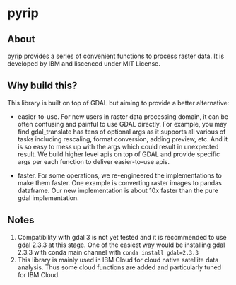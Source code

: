 # pyrip

## About

pyrip provides a series of convenient functions to process raster data. It is developed by IBM and liscenced under MIT License.

## Why build this?

This library is built on top of GDAL but aiming to provide a better alternative:

- easier-to-use. For new users in raster data processing domain, it can be often confusing and painful to use GDAL directly.
For example, you may find gdal_translate has tens of optional args as it supports all various of tasks including rescaling, 
format conversion, adding preview, etc. And it is so easy to mess up with the args which could result in unexpected result.
We build higher level apis on top of GDAL and provide specific args per each function to deliver easier-to-use apis.

- faster. For some operations, we re-engineered the implementations to make them faster. One example is 
converting raster images to pandas dataframe. Our new implementation is about 10x faster than the pure gdal
implementation. 

## Notes

1. Compatibility with gdal 3 is not yet tested and it is recommended to use gdal 2.3.3 at this stage. One of the easiest
way would be installing gdal 2.3.3 with conda main channel with `conda install gdal=2.3.3`
2. This library is mainly used in IBM Cloud for cloud native satellite data analysis. Thus some cloud functions are added 
and particularly tuned for IBM Cloud.
